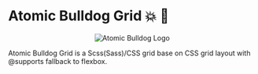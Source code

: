 # Atomic Bulldog Grid :collision: :dog:

<p align="center"> 
<img src="https://image.ibb.co/mmS6Hc/Artboard_1.png" alt="Atomic Bulldog Logo">
</p>

Atomic Bulldog Grid is a Scss(Sass)/CSS grid base on CSS grid layout with @supports fallback to flexbox.